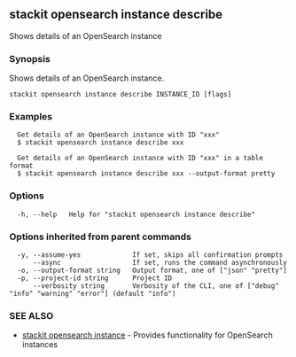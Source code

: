 ## stackit opensearch instance describe

Shows details  of an OpenSearch instance

### Synopsis

Shows details  of an OpenSearch instance.

```
stackit opensearch instance describe INSTANCE_ID [flags]
```

### Examples

```
  Get details of an OpenSearch instance with ID "xxx"
  $ stackit opensearch instance describe xxx

  Get details of an OpenSearch instance with ID "xxx" in a table format
  $ stackit opensearch instance describe xxx --output-format pretty
```

### Options

```
  -h, --help   Help for "stackit opensearch instance describe"
```

### Options inherited from parent commands

```
  -y, --assume-yes             If set, skips all confirmation prompts
      --async                  If set, runs the command asynchronously
  -o, --output-format string   Output format, one of ["json" "pretty"]
  -p, --project-id string      Project ID
      --verbosity string       Verbosity of the CLI, one of ["debug" "info" "warning" "error"] (default "info")
```

### SEE ALSO

* [stackit opensearch instance](./stackit_opensearch_instance.md)	 - Provides functionality for OpenSearch instances

